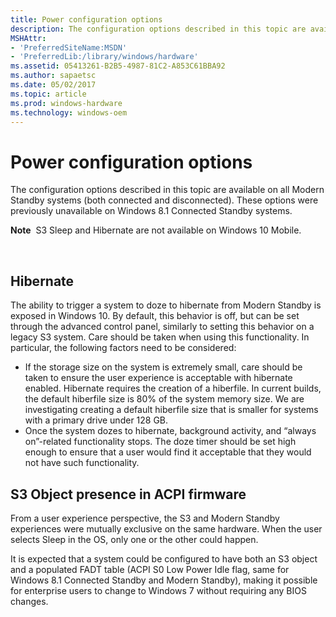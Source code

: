 ```yaml
---
title: Power configuration options
description: The configuration options described in this topic are available on all Modern Standby systems (both connected and disconnected). These options were previously unavailable on Windows 8.1 Connected Standby systems.
MSHAttr:
- 'PreferredSiteName:MSDN'
- 'PreferredLib:/library/windows/hardware'
ms.assetid: 05413261-B2B5-4987-81C2-A853C61BBA92
ms.author: sapaetsc
ms.date: 05/02/2017
ms.topic: article
ms.prod: windows-hardware
ms.technology: windows-oem
---
```


# Power configuration options


The configuration options described in this topic are available on all Modern Standby systems (both connected and disconnected). These options were previously unavailable on Windows 8.1 Connected Standby systems.

**Note**  S3 Sleep and Hibernate are not available on Windows 10 Mobile.

 

## Hibernate


The ability to trigger a system to doze to hibernate from Modern Standby is exposed in Windows 10. By default, this behavior is off, but can be set through the advanced control panel, similarly to setting this behavior on a legacy S3 system. Care should be taken when using this functionality. In particular, the following factors need to be considered:

-   If the storage size on the system is extremely small, care should be taken to ensure the user experience is acceptable with hibernate enabled. Hibernate requires the creation of a hiberfile. In current builds, the default hiberfile size is 80% of the system memory size. We are investigating creating a default hiberfile size that is smaller for systems with a primary drive under 128 GB.
-   Once the system dozes to hibernate, background activity, and “always on”-related functionality stops. The doze timer should be set high enough to ensure that a user would find it acceptable that they would not have such functionality.

## S3 Object presence in ACPI firmware


From a user experience perspective, the S3 and Modern Standby experiences were mutually exclusive on the same hardware. When the user selects Sleep in the OS, only one or the other could happen.

It is expected that a system could be configured to have both an S3 object and a populated FADT table (ACPI S0 Low Power Idle flag, same for Windows 8.1 Connected Standby and Modern Standby), making it possible for enterprise users to change to Windows 7 without requiring any BIOS changes.

 

 






